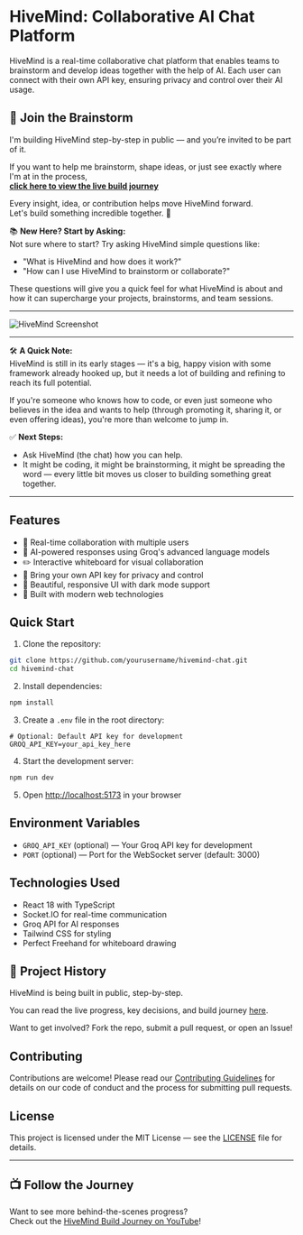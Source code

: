 # HiveMind: Collaborative AI Chat Platform

HiveMind is a real-time collaborative chat platform that enables teams to brainstorm and develop ideas together with the help of AI. Each user can connect with their own API key, ensuring privacy and control over their AI usage.

## 🧠 Join the Brainstorm

I'm building HiveMind step-by-step in public — and you’re invited to be part of it.

If you want to help me brainstorm, shape ideas, or just see exactly where I'm at in the process,  
[**click here to view the live build journey**](https://chatgpt.com/share/6805697e-6e00-8000-a0d3-479cb3e7e452)

Every insight, idea, or contribution helps move HiveMind forward.  
Let's build something incredible together. 🚀

📚 **New Here? Start by Asking:**  
Not sure where to start? Try asking HiveMind simple questions like:
- "What is HiveMind and how does it work?"
- "How can I use HiveMind to brainstorm or collaborate?"

These questions will give you a quick feel for what HiveMind is about and how it can supercharge your projects, brainstorms, and team sessions.

---

![HiveMind Screenshot](https://images.pexels.com/photos/7014766/pexels-photo-7014766.jpeg?auto=compress&cs=tinysrgb&w=1260&h=750&dpr=2)

---

🛠️ **A Quick Note:**  
HiveMind is still in its early stages — it's a big, happy vision with some framework already hooked up, but it needs a lot of building and refining to reach its full potential.

If you're someone who knows how to code, or even just someone who believes in the idea and wants to help (through promoting it, sharing it, or even offering ideas), you're more than welcome to jump in.

✅ **Next Steps:**
- Ask HiveMind (the chat) how you can help.
- It might be coding, it might be brainstorming, it might be spreading the word — every little bit moves us closer to building something great together.

---

## Features

- 🤝 Real-time collaboration with multiple users
- 🧠 AI-powered responses using Groq's advanced language models
- ✏️ Interactive whiteboard for visual collaboration
- 🔐 Bring your own API key for privacy and control
- 🎨 Beautiful, responsive UI with dark mode support
- 🚀 Built with modern web technologies

## Quick Start

1. Clone the repository:
```bash
git clone https://github.com/yourusername/hivemind-chat.git
cd hivemind-chat
```

2. Install dependencies:
```bash
npm install
```

3. Create a `.env` file in the root directory:
```env
# Optional: Default API key for development
GROQ_API_KEY=your_api_key_here
```

4. Start the development server:
```bash
npm run dev
```

5. Open [http://localhost:5173](http://localhost:5173) in your browser

## Environment Variables

- `GROQ_API_KEY` (optional) — Your Groq API key for development
- `PORT` (optional) — Port for the WebSocket server (default: 3000)

## Technologies Used

- React 18 with TypeScript
- Socket.IO for real-time communication
- Groq API for AI responses
- Tailwind CSS for styling
- Perfect Freehand for whiteboard drawing

## 🧠 Project History

HiveMind is being built in public, step-by-step.

You can read the live progress, key decisions, and build journey [here]().

Want to get involved? Fork the repo, submit a pull request, or open an Issue!

## Contributing

Contributions are welcome! Please read our [Contributing Guidelines](CONTRIBUTING.md) for details on our code of conduct and the process for submitting pull requests.

## License

This project is licensed under the MIT License — see the [LICENSE](LICENSE) file for details.

---

## 📺 Follow the Journey

Want to see more behind-the-scenes progress?  
Check out the [HiveMind Build Journey on YouTube](https://youtu.be/AqMW-2QUAWM)!
